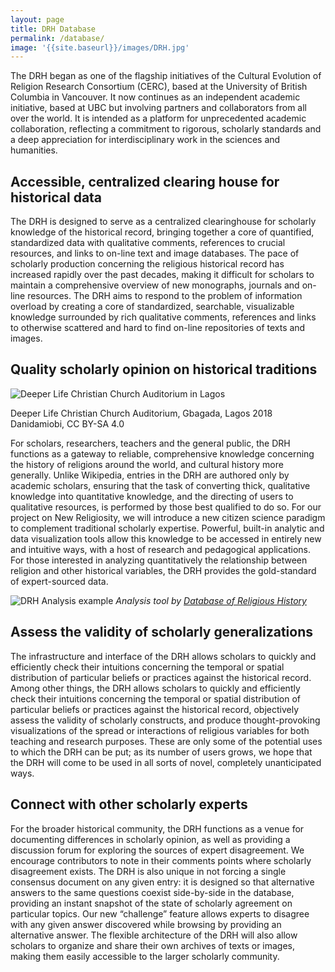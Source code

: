 ```yaml
---
layout: page
title: DRH Database
permalink: /database/
image: '{{site.baseurl}}/images/DRH.jpg'
---
```


The DRH began as one of the flagship initiatives of the Cultural Evolution of Religion Research Consortium (CERC), based at the University of British Columbia in Vancouver. It now continues as an independent academic initiative, based at UBC but involving partners and collaborators from all over the world.
It is intended as a platform for unprecedented academic collaboration, reflecting a commitment to rigorous, scholarly standards and a deep appreciation for interdisciplinary work in the sciences and humanities.

## Accessible, centralized clearing house for historical data
The DRH is designed to serve as a centralized clearinghouse for scholarly knowledge of the historical record, bringing together a core of quantified, standardized data with qualitative comments, references to crucial resources, and links to on-line text and image databases.
The pace of scholarly production concerning the religious historical record has increased rapidly over the past decades, making it difficult for scholars to maintain a comprehensive overview of new monographs, journals and on-line resources. The DRH aims to respond to the problem of information overload by creating a core of standardized, searchable, visualizable knowledge surrounded by rich qualitative comments, references and links to otherwise scattered and hard to find on-line repositories of texts and images.


## Quality scholarly opinion on historical traditions

<div class="page-image">
  <img src="{{site.baseurl}}/images/Deeper_Life_Christian_Church_Auditorium,_Gbagada,_Lagos_02.jpg" alt="Deeper Life Christian Church Auditorium in Lagos">
  <p class="page-image__caption">Deeper Life Christian Church Auditorium, Gbagada, Lagos  2018 Danidamiobi, CC BY-SA 4.0</p>
</div>

For scholars, researchers, teachers and the general public, the DRH functions as a gateway to reliable, comprehensive knowledge concerning the history of religions around the world, and cultural history more generally.
Unlike Wikipedia, entries in the DRH are authored only by academic scholars, ensuring that the task of converting thick, qualitative knowledge into quantitative knowledge, and the directing of users to qualitative resources, is performed by those best qualified to do so. For our project on New Religiosity, we will introduce a new citizen science paradigm to complement traditional scholarly expertise. Powerful, built-in analytic and data visualization tools allow this knowledge to be accessed in entirely new and intuitive ways, with a host of research and pedagogical applications. For those interested in analyzing quantitatively the relationship between religion and other historical variables, the DRH provides the gold-standard of expert-sourced data.

![DRH Analysis example]({{site.baseurl}}/images/DRH-example.jpg)
*Analysis tool by [Database of Religious History](https://religiondatabase.org/analyze/)*

## Assess the validity of scholarly generalizations
The infrastructure and interface of the DRH allows scholars to quickly and efficiently check their intuitions concerning the temporal or spatial distribution of particular beliefs or practices against the historical record.
Among other things, the DRH allows scholars to quickly and efficiently check their intuitions concerning the temporal or spatial distribution of particular beliefs or practices against the historical record, objectively assess the validity of scholarly constructs, and produce thought-provoking visualizations of the spread or interactions of religious variables for both teaching and research purposes. These are only some of the potential uses to which the DRH can be put; as its number of users grows, we hope that the DRH will come to be used in all sorts of novel, completely unanticipated ways.


## Connect with other scholarly experts
For the broader historical community, the DRH functions as a venue for documenting differences in scholarly opinion, as well as providing a discussion forum for exploring the sources of expert disagreement.
We encourage contributors to note in their comments points where scholarly disagreement exists. The DRH is also unique in not forcing a single consensus document on any given entry: it is designed so that alternative answers to the same questions coexist side-by-side in the database, providing an instant snapshot of the state of scholarly agreement on particular topics. Our new “challenge” feature allows experts to disagree with any given answer discovered while browsing by providing an alternative answer. The flexible architecture of the DRH will also allow scholars to organize and share their own archives of texts or images, making them easily accessible to the larger scholarly community.
